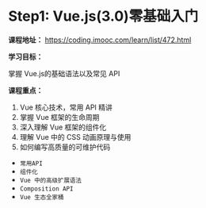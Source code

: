 # Step1: Vue.js(3.0)零基础入门

**课程地址：**
<https://coding.imooc.com/learn/list/472.html>

**学习目标：**

掌握 Vue.js的基础语法以及常见 API

**课程重点：**

1. Vue 核心技术，常用 API 精讲
2. 掌握 Vue 框架的生命周期
3. 深入理解 Vue 框架的组件化
4. 理解 Vue 中的 CSS 动画原理与使用
5. 如何编写高质量的可维护代码

* `常用API`
* `组件化`
* `Vue 中的高级扩展语法`
* `Composition API`
* `Vue 生态全家桶`
